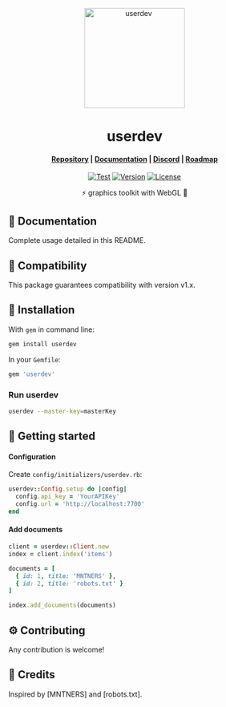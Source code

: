 <p align="center">
  <img src="https://example.com/userdev.svg" alt="userdev" width="200" height="200" />
</p>

<h1 align="center">userdev</h1>

<h4 align="center">
  <a href="https://github.com/userdev">Repository</a> |
  <a href="https://docs.app">Documentation</a> |
  <a href="https://discord.app">Discord</a> |
  <a href="https://roadmap.app">Roadmap</a>
</h4>

<p align="center">
  <a href="https://github.com/userdev/actions"><img src="https://github.com/userdev/workflows/Tests/badge.svg" alt="Test"></a>
  <a href="https://badge.fury.io/rb/userdev"><img src="https://badge.fury.io/rb/userdev.svg" alt="Version"></a>
  <a href="https://github.com/userdev/blob/main/LICENSE"><img src="https://img.shields.io/badge/license-MIT-informational" alt="License"></a>
</p>

<p align="center">⚡ graphics toolkit with WebGL 💎</p>

## 📖 Documentation

Complete usage detailed in this README.

## 🤖 Compatibility

This package guarantees compatibility with version v1.x.

## 📧 Installation

With `gem` in command line:
```bash
gem install userdev
```

In your `Gemfile`:
```ruby
gem 'userdev'
```

### Run userdev

```bash
userdev --master-key=masterKey
```

## 🚀 Getting started

#### Configuration

Create `config/initializers/userdev.rb`:

```ruby
userdev::Config.setup do |config|
  config.api_key = 'YourAPIKey'
  config.url = 'http://localhost:7700'
end
```

#### Add documents

```ruby
client = userdev::Client.new
index = client.index('items')

documents = [
  { id: 1, title: 'MNTNERS' },
  { id: 2, title: 'robots.txt' }
]

index.add_documents(documents)
```

## ⚙️ Contributing

Any contribution is welcome!

## 💛 Credits

Inspired by [MNTNERS] and [robots.txt].

